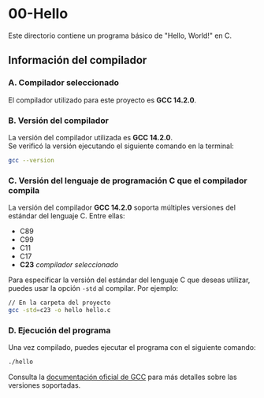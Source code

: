 # 00-Hello

Este directorio contiene un programa básico de "Hello, World!" en C.

## Información del compilador

### A. Compilador seleccionado

El compilador utilizado para este proyecto es **GCC 14.2.0**.

### B. Versión del compilador

La versión del compilador utilizada es **GCC 14.2.0**.  
Se verificó la versión ejecutando el siguiente comando en la terminal:

```bash
gcc --version
```

### C. Versión del lenguaje de programación C que el compilador compila

La versión del compilador **GCC 14.2.0** soporta múltiples versiones del estándar del lenguaje C. Entre ellas:

- C89
- C99
- C11
- C17
- **C23** _compilador seleccionado_

Para especificar la versión del estándar del lenguaje C que deseas utilizar, puedes usar la opción `-std` al compilar. Por ejemplo:

```bash
// En la carpeta del proyecto
gcc -std=c23 -o hello hello.c
```

### D. Ejecución del programa

Una vez compilado, puedes ejecutar el programa con el siguiente comando:

```bash
./hello
```

Consulta la [documentación oficial de GCC](https://gcc.gnu.org/) para más detalles sobre las versiones soportadas.
